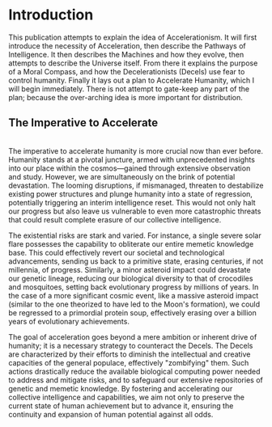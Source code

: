 # Introduction

This publication attempts to explain the idea of Accelerationism. It will first introduce the necessity of Acceleration, then describe the Pathways of Intelligence. It then describes the Machines and how they evolve, then attempts to describe the Universe itself. From there it explains the purpose of a Moral Compass, and how the Decelerationists (Decels) use fear to control humanity. Finally it lays out a plan to Accelerate Humanity, which I will begin immediately. There is not attempt to gate-keep any part of the plan; because the over-arching idea is more important for distribution.

## The Imperative to Accelerate

\
The imperative to accelerate humanity is more crucial now than ever before. Humanity stands at a pivotal juncture, armed with unprecedented insights into our place within the cosmos—gained through extensive observation and study. However, we are simultaneously on the brink of potential devastation. The looming disruptions, if mismanaged, threaten to destabilize existing power structures and plunge humanity into a state of regression, potentially triggering an interim intelligence reset. This would not only halt our progress but also leave us vulnerable to even more catastrophic threats that could result complete erasure of our collective intelligence.

The existential risks are stark and varied. For instance, a single severe solar flare possesses the capability to obliterate our entire memetic knowledge base. This could effectively revert our societal and technological advancements, sending us back to a primitive state, erasing centuries, if not millennia, of progress. Similarly, a minor asteroid impact could devastate our genetic lineage, reducing our biological diversity to that of crocodiles and mosquitoes, setting back evolutionary progress by millions of years. In the case of a more significant cosmic event, like a massive asteroid impact (similar to the one theorized to have led to the Moon's formation), we could be regressed to a primordial protein soup, effectively erasing over a billion years of evolutionary achievements.

The goal of acceleration goes beyond a mere ambition or inherent drive of humanity; it is a necessary strategy to counteract the Decels. The Decels are characterized by their efforts to diminish the intellectual and creative capacities of the general populace, effectively "zombifying" them. Such actions drastically reduce the available biological computing power needed to address and mitigate risks, and to safeguard our extensive repositories of genetic and memetic knowledge. By fostering and accelerating our collective intelligence and capabilities, we aim not only to preserve the current state of human achievement but to advance it, ensuring the continuity and expansion of human potential against all odds.

